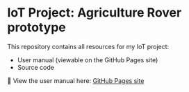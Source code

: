 # IoT Project: Agriculture Rover prototype

This repository contains all resources for my IoT project:

- User manual (viewable on the GitHub Pages site)
- Source code

📖 View the user manual here: [GitHub Pages site](https://yashraj-kumawat-14.github.io/agriculture_rover_site_1/)
